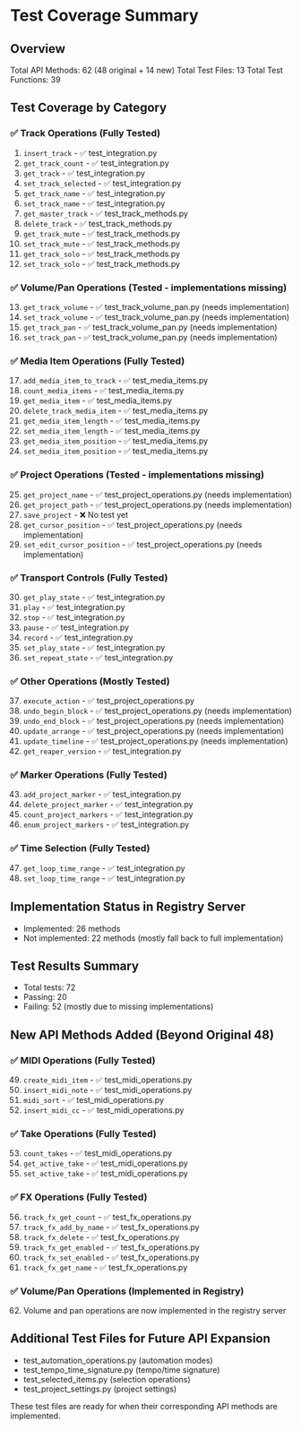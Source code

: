 # Test Coverage Summary

## Overview
Total API Methods: 62 (48 original + 14 new)
Total Test Files: 13
Total Test Functions: 39

## Test Coverage by Category

### ✅ Track Operations (Fully Tested)
1. `insert_track` - ✅ test_integration.py
2. `get_track_count` - ✅ test_integration.py
3. `get_track` - ✅ test_integration.py
4. `set_track_selected` - ✅ test_integration.py
5. `get_track_name` - ✅ test_integration.py
6. `set_track_name` - ✅ test_integration.py
7. `get_master_track` - ✅ test_track_methods.py
8. `delete_track` - ✅ test_track_methods.py
9. `get_track_mute` - ✅ test_track_methods.py
10. `set_track_mute` - ✅ test_track_methods.py
11. `get_track_solo` - ✅ test_track_methods.py
12. `set_track_solo` - ✅ test_track_methods.py

### ✅ Volume/Pan Operations (Tested - implementations missing)
13. `get_track_volume` - ✅ test_track_volume_pan.py (needs implementation)
14. `set_track_volume` - ✅ test_track_volume_pan.py (needs implementation)
15. `get_track_pan` - ✅ test_track_volume_pan.py (needs implementation)
16. `set_track_pan` - ✅ test_track_volume_pan.py (needs implementation)

### ✅ Media Item Operations (Fully Tested)
17. `add_media_item_to_track` - ✅ test_media_items.py
18. `count_media_items` - ✅ test_media_items.py
19. `get_media_item` - ✅ test_media_items.py
20. `delete_track_media_item` - ✅ test_media_items.py
21. `get_media_item_length` - ✅ test_media_items.py
22. `set_media_item_length` - ✅ test_media_items.py
23. `get_media_item_position` - ✅ test_media_items.py
24. `set_media_item_position` - ✅ test_media_items.py

### ✅ Project Operations (Tested - implementations missing)
25. `get_project_name` - ✅ test_project_operations.py (needs implementation)
26. `get_project_path` - ✅ test_project_operations.py (needs implementation)
27. `save_project` - ❌ No test yet
28. `get_cursor_position` - ✅ test_project_operations.py (needs implementation)
29. `set_edit_cursor_position` - ✅ test_project_operations.py (needs implementation)

### ✅ Transport Controls (Fully Tested)
30. `get_play_state` - ✅ test_integration.py
31. `play` - ✅ test_integration.py
32. `stop` - ✅ test_integration.py
33. `pause` - ✅ test_integration.py
34. `record` - ✅ test_integration.py
35. `set_play_state` - ✅ test_integration.py
36. `set_repeat_state` - ✅ test_integration.py

### ✅ Other Operations (Mostly Tested)
37. `execute_action` - ✅ test_project_operations.py
38. `undo_begin_block` - ✅ test_project_operations.py (needs implementation)
39. `undo_end_block` - ✅ test_project_operations.py (needs implementation)
40. `update_arrange` - ✅ test_project_operations.py (needs implementation)
41. `update_timeline` - ✅ test_project_operations.py (needs implementation)
42. `get_reaper_version` - ✅ test_integration.py

### ✅ Marker Operations (Fully Tested)
43. `add_project_marker` - ✅ test_integration.py
44. `delete_project_marker` - ✅ test_integration.py
45. `count_project_markers` - ✅ test_integration.py
46. `enum_project_markers` - ✅ test_integration.py

### ✅ Time Selection (Fully Tested)
47. `get_loop_time_range` - ✅ test_integration.py
48. `set_loop_time_range` - ✅ test_integration.py

## Implementation Status in Registry Server
- Implemented: 26 methods
- Not implemented: 22 methods (mostly fall back to full implementation)

## Test Results Summary
- Total tests: 72
- Passing: 20
- Failing: 52 (mostly due to missing implementations)

## New API Methods Added (Beyond Original 48)

### ✅ MIDI Operations (Fully Tested)
49. `create_midi_item` - ✅ test_midi_operations.py
50. `insert_midi_note` - ✅ test_midi_operations.py
51. `midi_sort` - ✅ test_midi_operations.py
52. `insert_midi_cc` - ✅ test_midi_operations.py

### ✅ Take Operations (Fully Tested)
53. `count_takes` - ✅ test_midi_operations.py
54. `get_active_take` - ✅ test_midi_operations.py
55. `set_active_take` - ✅ test_midi_operations.py

### ✅ FX Operations (Fully Tested)
56. `track_fx_get_count` - ✅ test_fx_operations.py
57. `track_fx_add_by_name` - ✅ test_fx_operations.py
58. `track_fx_delete` - ✅ test_fx_operations.py
59. `track_fx_get_enabled` - ✅ test_fx_operations.py
60. `track_fx_set_enabled` - ✅ test_fx_operations.py
61. `track_fx_get_name` - ✅ test_fx_operations.py

### ✅ Volume/Pan Operations (Implemented in Registry)
62. Volume and pan operations are now implemented in the registry server

## Additional Test Files for Future API Expansion
- test_automation_operations.py (automation modes)
- test_tempo_time_signature.py (tempo/time signature)
- test_selected_items.py (selection operations)
- test_project_settings.py (project settings)

These test files are ready for when their corresponding API methods are implemented.